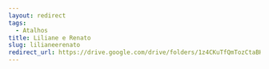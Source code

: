 ```yaml
---
layout: redirect
tags:
  - Atalhos
title: Liliane e Renato
slug: lilianeerenato
redirect_url: https://drive.google.com/drive/folders/1z4CKuTfQmTozCtaBH9upfDNzFAjBvEQ7?usp=drive_link
---
```

